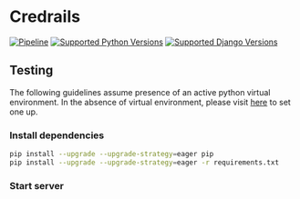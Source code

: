 # Credrails

[![Pipeline](https://github.com/ajharry69/credrails/actions/workflows/pipeline.yml/badge.svg)](https://github.com/ajharry69/credrails/actions/workflows/pipeline.yml)
[![Supported Python Versions](https://img.shields.io/badge/Python-3.10%20%7C%203.11%20%7C%203.12-blue)](https://www.python.org/downloads/)
[![Supported Django Versions](https://img.shields.io/badge/Django-5.2-purple)](https://www.djangoproject.com/download/)

## Testing

The following guidelines assume presence of an active python virtual environment. In the absence of virtual
environment, please visit [here](https://fastapi.tiangolo.com/virtual-environments/#create-a-project) to set one up.

### Install dependencies

```bash
pip install --upgrade --upgrade-strategy=eager pip
pip install --upgrade --upgrade-strategy=eager -r requirements.txt
```

### Start server